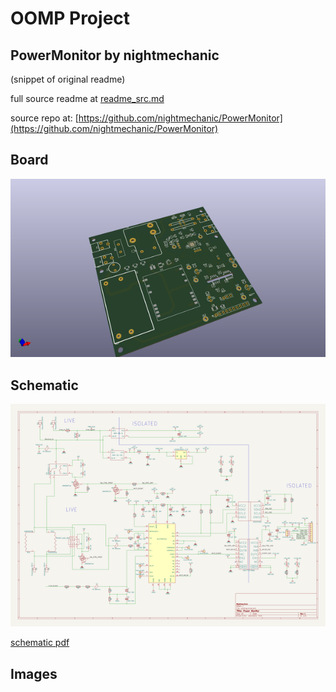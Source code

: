 # OOMP Project  
## PowerMonitor  by nightmechanic  
  
(snippet of original readme)  
  
  
  full source readme at [readme_src.md](readme_src.md)  
  
source repo at: [https://github.com/nightmechanic/PowerMonitor](https://github.com/nightmechanic/PowerMonitor)  
## Board  
  
[![working_3d.png](working_3d_600.png)](working_3d.png)  
## Schematic  
  
[![working_schematic.png](working_schematic_600.png)](working_schematic.png)  
  
[schematic pdf](working_schematic.pdf)  
## Images  
